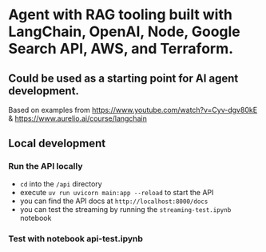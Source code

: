 # Agent with RAG tooling built with LangChain, OpenAI, Node, Google Search API, AWS, and Terraform.

## Could be used as a starting point for AI agent development.

Based on examples from https://www.youtube.com/watch?v=Cyv-dgv80kE & https://www.aurelio.ai/course/langchain

## Local development
### Run the API locally

* `cd` into the `/api` directory
* execute `uv run uvicorn main:app --reload` to start the API
* you can find the API docs at `http://localhost:8000/docs`
* you can test the streaming by running the `streaming-test.ipynb` notebook

### Test with notebook api-test.ipynb